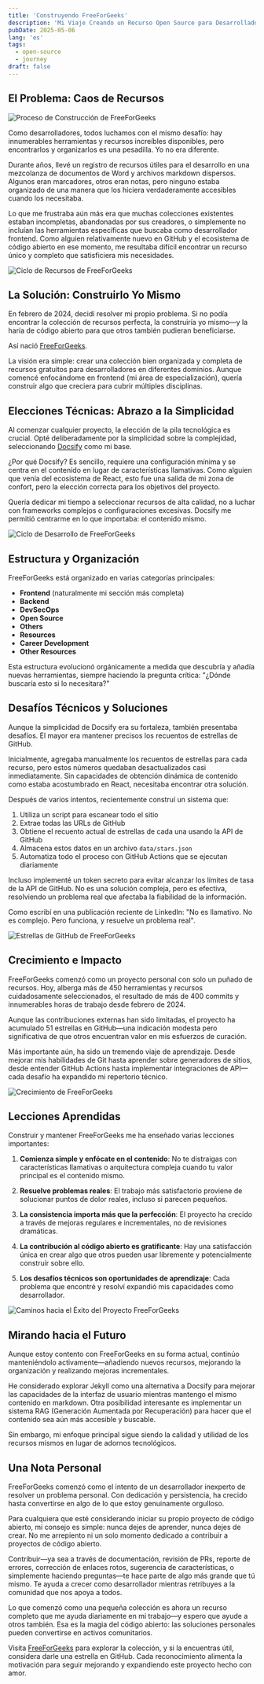```yaml
---
title: 'Construyendo FreeForGeeks'
description: 'Mi Viaje Creando un Recurso Open Source para Desarrolladores'
pubDate: 2025-05-06
lang: 'es'
tags:
  - open-source
  - journey
draft: false
---
```


## El Problema: Caos de Recursos

![Proceso de Construcción de FreeForGeeks](../../assets/images/blog/oss/ffg-building.png)

Como desarrolladores, todos luchamos con el mismo desafío: hay innumerables herramientas y recursos increíbles disponibles, pero encontrarlos y organizarlos es una pesadilla. Yo no era diferente.

Durante años, llevé un registro de recursos útiles para el desarrollo en una mezcolanza de documentos de Word y archivos markdown dispersos. Algunos eran marcadores, otros eran notas, pero ninguno estaba organizado de una manera que los hiciera verdaderamente accesibles cuando los necesitaba.

Lo que me frustraba aún más era que muchas colecciones existentes estaban incompletas, abandonadas por sus creadores, o simplemente no incluían las herramientas específicas que buscaba como desarrollador frontend. Como alguien relativamente nuevo en GitHub y el ecosistema de código abierto en ese momento, me resultaba difícil encontrar un recurso único y completo que satisficiera mis necesidades.

![Ciclo de Recursos de FreeForGeeks](../../assets/images/blog/oss/ffg-resources-cycle.png)

## La Solución: Construirlo Yo Mismo

En febrero de 2024, decidí resolver mi propio problema. Si no podía encontrar la colección de recursos perfecta, la construiría yo mismo—y la haría de código abierto para que otros también pudieran beneficiarse.

Así nació [FreeForGeeks](https://freeforgeeks.jpdiaz.dev).

La visión era simple: crear una colección bien organizada y completa de recursos gratuitos para desarrolladores en diferentes dominios. Aunque comencé enfocándome en frontend (mi área de especialización), quería construir algo que creciera para cubrir múltiples disciplinas.

## Elecciones Técnicas: Abrazo a la Simplicidad

Al comenzar cualquier proyecto, la elección de la pila tecnológica es crucial. Opté deliberadamente por la simplicidad sobre la complejidad, seleccionando [Docsify](https://docsify.js.org/) como mi base.

¿Por qué Docsify? Es sencillo, requiere una configuración mínima y se centra en el contenido en lugar de características llamativas. Como alguien que venía del ecosistema de React, esto fue una salida de mi zona de confort, pero la elección correcta para los objetivos del proyecto.

Quería dedicar mi tiempo a seleccionar recursos de alta calidad, no a luchar con frameworks complejos o configuraciones excesivas. Docsify me permitió centrarme en lo que importaba: el contenido mismo.

![Ciclo de Desarrollo de FreeForGeeks](../../assets/images/blog/oss/ffg-dev-cycle.png)

## Estructura y Organización

FreeForGeeks está organizado en varias categorías principales:

- **Frontend** (naturalmente mi sección más completa)
- **Backend**
- **DevSecOps**
- **Open Source**
- **Others**
- **Resources**
- **Career Development**
- **Other Resources**

Esta estructura evolucionó orgánicamente a medida que descubría y añadía nuevas herramientas, siempre haciendo la pregunta crítica: "¿Dónde buscaría esto si lo necesitara?"

## Desafíos Técnicos y Soluciones

Aunque la simplicidad de Docsify era su fortaleza, también presentaba desafíos. El mayor era mantener precisos los recuentos de estrellas de GitHub.

Inicialmente, agregaba manualmente los recuentos de estrellas para cada recurso, pero estos números quedaban desactualizados casi inmediatamente. Sin capacidades de obtención dinámica de contenido como estaba acostumbrado en React, necesitaba encontrar otra solución.

Después de varios intentos, recientemente construí un sistema que:

1. Utiliza un script para escanear todo el sitio
2. Extrae todas las URLs de GitHub
3. Obtiene el recuento actual de estrellas de cada una usando la API de GitHub
4. Almacena estos datos en un archivo `data/stars.json`
5. Automatiza todo el proceso con GitHub Actions que se ejecutan diariamente

Incluso implementé un token secreto para evitar alcanzar los límites de tasa de la API de GitHub. No es una solución compleja, pero es efectiva, resolviendo un problema real que afectaba la fiabilidad de la información.

Como escribí en una publicación reciente de LinkedIn: "No es llamativo. No es complejo. Pero funciona, y resuelve un problema real".

![Estrellas de GitHub de FreeForGeeks](../../assets/images/blog/oss/ffg-auto.png)

## Crecimiento e Impacto

FreeForGeeks comenzó como un proyecto personal con solo un puñado de recursos. Hoy, alberga más de 450 herramientas y recursos cuidadosamente seleccionados, el resultado de más de 400 commits y innumerables horas de trabajo desde febrero de 2024.

Aunque las contribuciones externas han sido limitadas, el proyecto ha acumulado 51 estrellas en GitHub—una indicación modesta pero significativa de que otros encuentran valor en mis esfuerzos de curación.

Más importante aún, ha sido un tremendo viaje de aprendizaje. Desde mejorar mis habilidades de Git hasta aprender sobre generadores de sitios, desde entender GitHub Actions hasta implementar integraciones de API—cada desafío ha expandido mi repertorio técnico.

![Crecimiento de FreeForGeeks](../../assets/images/blog/oss/ffg-growth.png)

## Lecciones Aprendidas

Construir y mantener FreeForGeeks me ha enseñado varias lecciones importantes:

1. **Comienza simple y enfócate en el contenido**: No te distraigas con características llamativas o arquitectura compleja cuando tu valor principal es el contenido mismo.

2. **Resuelve problemas reales**: El trabajo más satisfactorio proviene de solucionar puntos de dolor reales, incluso si parecen pequeños.

3. **La consistencia importa más que la perfección**: El proyecto ha crecido a través de mejoras regulares e incrementales, no de revisiones dramáticas.

4. **La contribución al código abierto es gratificante**: Hay una satisfacción única en crear algo que otros pueden usar libremente y potencialmente construir sobre ello.

5. **Los desafíos técnicos son oportunidades de aprendizaje**: Cada problema que encontré y resolví expandió mis capacidades como desarrollador.

![Caminos hacia el Éxito del Proyecto FreeForGeeks](../../assets/images/blog/oss/ffg-success.png)

## Mirando hacia el Futuro

Aunque estoy contento con FreeForGeeks en su forma actual, continúo manteniéndolo activamente—añadiendo nuevos recursos, mejorando la organización y realizando mejoras incrementales.

He considerado explorar Jekyll como una alternativa a Docsify para mejorar las capacidades de la interfaz de usuario mientras mantengo el mismo contenido en markdown. Otra posibilidad interesante es implementar un sistema RAG (Generación Aumentada por Recuperación) para hacer que el contenido sea aún más accesible y buscable.

Sin embargo, mi enfoque principal sigue siendo la calidad y utilidad de los recursos mismos en lugar de adornos tecnológicos.

## Una Nota Personal

FreeForGeeks comenzó como el intento de un desarrollador inexperto de resolver un problema personal. Con dedicación y persistencia, ha crecido hasta convertirse en algo de lo que estoy genuinamente orgulloso.

Para cualquiera que esté considerando iniciar su propio proyecto de código abierto, mi consejo es simple: nunca dejes de aprender, nunca dejes de crear. No me arrepiento ni un solo momento dedicado a contribuir a proyectos de código abierto.

Contribuir—ya sea a través de documentación, revisión de PRs, reporte de errores, corrección de enlaces rotos, sugerencia de características, o simplemente haciendo preguntas—te hace parte de algo más grande que tú mismo. Te ayuda a crecer como desarrollador mientras retribuyes a la comunidad que nos apoya a todos.

Lo que comenzó como una pequeña colección es ahora un recurso completo que me ayuda diariamente en mi trabajo—y espero que ayude a otros también. Esa es la magia del código abierto: las soluciones personales pueden convertirse en activos comunitarios.

Visita [FreeForGeeks](https://freeforgeeks.jpdiaz.dev) para explorar la colección, y si la encuentras útil, considera darle una estrella en GitHub. Cada reconocimiento alimenta la motivación para seguir mejorando y expandiendo este proyecto hecho con amor.
